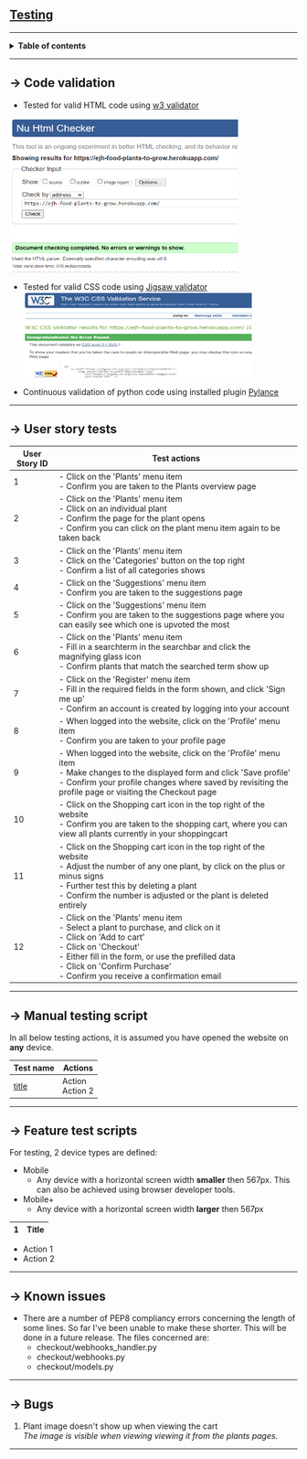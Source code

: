 
## <ins>**Testing**</ins>

---

**<details><summary>Table of contents</summary>**
  - [Code validation](#code-validation)
  - [User story tests](#user-story-tests)
  - [Manual testing script](#manual-testing-script)
  - [Feature test scripts](#feature-test-scripts)
  - [Known issues](#known-issues)
  - [Bugs](#bugs)
</details>

---

## &rarr; **Code validation**
- Tested for valid HTML code using [w3 validator](https://validator.w3.org/nu/)<br>
<img src="media/readme_files/html-validation.png" width="400px" height="270px" alt="Validation tests - HTML">

- Tested for valid CSS code using [Jigsaw validator](https://jigsaw.w3.org/css-validator/)<br>
<img src="media/readme_files/css-validation.png" width="400px" height="150px" alt="Validation tests - CSS"><br>

- Continuous validation of python code using installed plugin [Pylance](https://github.com/microsoft/pylance-release) 

---

## &rarr; **User story tests**
|User Story ID|Test actions|
|-|-|
|1|- Click on the 'Plants' menu item<br>- Confirm you are taken to the Plants overview page|
|2|- Click on the 'Plants' menu item<br>- Click on an individual plant<br>- Confirm the page for the plant opens<br>- Confirm you can click on the plant menu item again to be taken back|
|3|- Click on the 'Plants' menu item<br>- Click on the 'Categories' button on the top right<br>- Confirm a list of all categories shows|
|4|- Click on the 'Suggestions' menu item<br>- Confirm you are taken to the suggestions page|
|5|- Click on the 'Suggestions' menu item<br>- Confirm you are taken to the suggestions page where you can easily see which one is upvoted the most|
|6|- Click on the 'Plants' menu item<br>- Fill in a searchterm in the searchbar and click the magnifying glass icon<br>- Confirm plants that match the searched term show up|
|7|- Click on the 'Register' menu item<br>- Fill in the required fields in the form shown, and click 'Sign me up'<br>- Confirm an account is created by logging into your account|
|8|- When logged into the website, click on the 'Profile' menu item<br>- Confirm you are taken to your profile page|
|9|- When logged into the website, click on the 'Profile' menu item<br>- Make changes to the displayed form and click 'Save profile'<br>- Confirm your profile changes where saved by revisiting the profile page or visiting the Checkout page|
|10|- Click on the Shopping cart icon in the top right of the website<br>- Confirm you are taken to the shopping cart, where you can view all plants currently in your shoppingcart|
|11|- Click on the Shopping cart icon in the top right of the website<br>- Adjust the number of any one plant, by click on the plus or minus signs<br>- Further test this by deleting a plant<br>- Confirm the number is adjusted or the plant is deleted entirely|
|12|- Click on the 'Plants' menu item<br>- Select a plant to purchase, and click on it<br>- Click on 'Add to cart'<br>- Click on 'Checkout'<br>- Either fill in the form, or use the prefilled data<br>- Click on 'Confirm Purchase'<br>- Confirm you receive a confirmation email |


---

## &rarr; **Manual testing script**
In all below testing actions, it is assumed you have opened the website on **any** device. 

|Test name|Actions|
|-|-|
|<ins>title</ins>|Action <br> Action 2|

---

## &rarr; **Feature test scripts**
For testing, 2 device types are defined:
- Mobile
    * Any device with a horizontal screen width **smaller** then 567px. This can also be achieved using browser developer tools.
- Mobile+
    * Any device with a horizontal screen width **larger** then 567px

|1|Title|
|-|-|
- Action 1
- Action 2

---

## &rarr; **Known issues**
- There are a number of PEP8 compliancy errors concerning the length of some lines. So far I've been unable to make these shorter. This will be done in a future release. The files concerned are:
  - checkout/webhooks_handler.py
  - checkout/webhooks.py
  - checkout/models.py
---

## &rarr; **Bugs**
1. Plant image doesn't show up when viewing the cart <br>
   <i>The image is visible when viewing viewing it from the plants pages.</i> 
---
